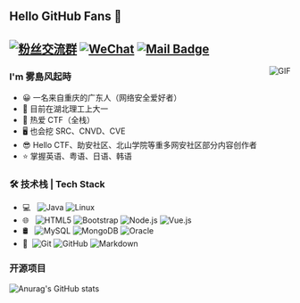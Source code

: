 ## Hello GitHub Fans 👋
[![粉丝交流群](https://img.shields.io/badge/粉丝交流群-398672624-red.svg "粉丝交流群")](https://jq.qq.com/?_wv=1027&k=58Ypj9z "粉丝交流群")
[![WeChat](https://img.shields.io/badge/Wechat-XR3327026244-red.svg "Wechat")](https://jq.qq.com/?_wv=1027&k=55kiWBY "Wechat")
[![Mail Badge](https://img.shields.io/badge/-suc2es2.clc@gmail.com-c14438?style=flat&logo=Gmail&logoColor=white&link=mailto:suc2es2.clc@gmail.com)](mailto:suc2es2.clc@gmail.com)
---
<img align="right" alt="GIF" src="https://raw.githubusercontent.com/JoeyBling/JoeyBling/master/pic/pusheencode.gif" />

### I'm 雾島风起時

- 😀 一名来自重庆的广东人（网络安全爱好者）
- 🌱 目前在湖北理工上大一
- 🚩 热爱 CTF（全栈）
- 🖥️ 也会挖 SRC、CNVD、CVE
- 😎 Hello CTF、助安社区、北山学院等重多网安社区部分内容创作者
- ⭐ 掌握英语、粤语、日语、韩语

### 🛠 技术栈 | Tech Stack

- 💻 &#160; ![Java](https://img.shields.io/badge/-Java-333333?style=flat&logo=Java&logoColor=007396)
![Linux](https://img.shields.io/badge/-Linux-333333?style=flat&logo=Linux&logoColor=FCC624)
- 🌐 &#160; ![HTML5](https://img.shields.io/badge/-HTML5-333333?style=flat&logo=HTML5)
![Bootstrap](https://img.shields.io/badge/-Bootstrap-333333?style=flat&logo=bootstrap&logoColor=563D7C)
![Node.js](https://img.shields.io/badge/-Node.js-333333?style=flat&logo=node.js)
![Vue.js](https://img.shields.io/badge/-VueJS-333333?style=flat&logo=Vue.js)
- 🛢 &#160; ![MySQL](https://img.shields.io/badge/-MySQL-333333?style=flat&logo=mysql)
![MongoDB](https://img.shields.io/badge/-MongoDB-333333?style=flat&logo=mongodb)
![Oracle](https://img.shields.io/badge/-Oracle-333333?style=flat&logo=Oracle)
- 🔧 &#160;![Git](https://img.shields.io/badge/-Git-333333?style=flat&logo=git)
![GitHub](https://img.shields.io/badge/-GitHub-333333?style=flat&logo=github)
![Markdown](https://img.shields.io/badge/-Markdown-333333?style=flat&logo=markdown)

### 开源项目
![Anurag's GitHub stats](https://github-readme-stats.vercel.app/api?username=duckpigdog&show_icons=true&show=reviews,discussions_started,discussions_answered,prs_merged,prs_merged_percentage&theme=ambient_gradient)
